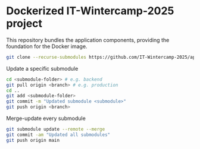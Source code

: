 # Dockerized IT-Wintercamp-2025 project
This repository bundles the application components, providing the foundation for the Docker image.


```bash
git clone --recurse-submodules https://github.com/IT-Wintercamp-2025/application-dockerized.git
```

Update a specific submodule
```bash
cd <submodule-folder> # e.g. backend
git pull origin <branch> # e.g. production
cd ..
git add <submodule-folder>
git commit -m "Updated submodule <submodule>"
git push origin <branch>
```

Merge-update every submodule
```bash
git submodule update --remote --merge
git commit -am "Updated all submodules"
git push origin main
```
